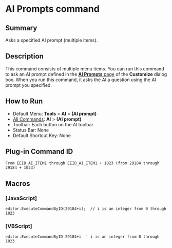 # AI Prompts command

## Summary

Asks a specified AI prompt (multiple items).

## Description

This command consists of multiple menu items. You can run this command to ask an AI prompt defined in the [**AI Prompts** page](../../dlg/customize/ai_list/index) of the **Customize** dialog box. When you run this command, it asks the AI ​​a question using the AI ​​prompt you specified.

## How to Run

- Default Menu: **Tools** \> **AI** \> **(AI prompt)**
- [All Commands](all_commands): **AI** \> **(AI prompt)**
- Toolbar: Each button on the AI toolbar
- Status Bar: None
- Default Shortcut Key: None

## Plug-in Command ID

```
From EEID_AI_ITEM1 through EEID_AI_ITEM1 + 1023 (from 29184 through 29184 + 1023)```

## Macros

### \[JavaScript\]

```
editor.ExecuteCommandByID(29184+i);  // i is an integer from 0 through
1023
```

### \[VBScript\]

```
editor.ExecuteCommandByID 29184+i  ' i is an integer from 0 through 1023
```

